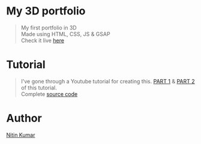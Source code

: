 # My 3D portfolio

> My first portfolio in 3D  
> Made using HTML, CSS, JS & GSAP  
> Check it live [here](https://nitin3dportfolio.netlify.app/)

# Tutorial

> I've gone through a Youtube tutorial for creating this. [PART 1](https://youtu.be/Ud_hP2raTmk?si=e55foL4hbGGOGDtF) & [PART 2](https://youtu.be/nFfKAGZzCiQ?si=pOtu6yNkvzqEaod1) of this tutorial.  
> Complete [source code](https://github.com/aadilkhan08/CYBERFICTION-SOURCE-CODE)

# Author

[Nitin Kumar](https://www.linkedin.com/in/nitin30kumar/)

